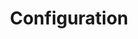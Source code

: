 ---
title: Configuration
position: 2
parameters:
  - name:
    content:
content_markdown: >-
  #### Connection Configuration


  | Field | Required? | Input Type | Description |

  | --- | --- | --- | --- |

  | `instance-name` | Yes (Eventually) | String | The instance name of this bot
  config.<br>**At this time, this field is currently not supported.&nbsp;** |

  | `server-address` | Yes | String | The address of the server to which this
  bot should connect. |

  | `server-query-port` | Yes | Integer | The query port to which your bot will
  connect. By default, most servers have this as 10011. |

  | `virtual-server-id` | Yes | Integer | The ID of the virtual server to which
  the bot is connecting. |

  | `server-query-name` | Yes | String | The server query name used for
  authentication. |

  | `server-query-password` | Yes | String | The server query password used for
  authentication. |

  | `bot-nickname` | Yes | String | The display name of the bot. |

  | `bot-slow-mode` | Yes (Eventually) | String | Whether or not the bot should
  throttle its message rate to prevent being banned for flooding the
  query.<br>**At this time, this field is not currently supported.** |


  #### Access Control List Configuration


  | Field | Required? | Input Type | Description |
  
  | --- | --- | --- | --- |

  | `owner-groups` | Yes | List of Integers | The group IDs
  of groups containing only bot owners. |

  | `super-admin-groups` | Yes | List of Integers | The group IDs of groups containing only bot super-admins. |

  | `admin-groups` | Yes | List of Integers | The group IDs of groups containing only bot admins. |

  | `moderator-groups` | Yes | List of Integers | The group IDs of groups containing only bot moderators. |
  
  | `sponsor-groups` | Yes | List of Integers | The group IDs of groups containing only "sponsors". |
  
  | `blacklisted-groups` | Yes | List of Integers | The group IDs of groups containing only users who are not allowed to use bot commands. |


  #### Idle Checker Configuration
  
  
  | Field | Required? | Input Type | Description |
  
  | --- | --- | --- | --- |

  | `idle-max-time-minutes` | Yes | Integer | The time in
  minutes after which a user will be moved if they have been idle for the entire
  duration. |

  | `super-admin-groups` | Yes | List of Integers | The group IDs of groups containing only bot super-admins. |

  | `admin-groups` | Yes | List of Integers | The group IDs of groups containing only bot admins. |

  | `moderator-groups` | Yes | List of Integers | The group IDs of groups containing only bot moderators. |
  
  | `sponsor-groups` | Yes | List of Integers | The group IDs of groups containing only "sponsors". |
  
  | `blacklisted-groups` | Yes | List of Integers | The group IDs of groups containing only users who are not allowed to use bot commands. |
  


  | **Field** | **Required?** | **Input Type** | **Description** | &nbsp; | — |
  — | — | — | &nbsp; | `idle-max-time-minutes` | Yes | Integer | The time in
  minutes after which a user will be moved if they have been idle for the entire
  duration. | &nbsp; | `idle-destination-channel` | Yes | Integer | The ID of
  the channel to which idle users will be moved. | &nbsp; | `idle-ignore-groups`
  | Yes | List of Integers | The group IDs of groups containing only users who
  will not be moved for being idle. | <br>&nbsp; |
left_code_blocks:
  - code_block:
    title:
    language:
right_code_blocks:
  - code_block: "# ==============================================\r\n# ====           META INFORMATION           ====\r\n# ==============================================\r\n# = Information used to identify this bot      =\r\n# =   instance.                                =\r\n# ==============================================\r\n\r\ninstance-name: 'testInstance'\r\n\r\n# ==============================================\r\n# ====        CONNECTION INFORMATION        ====\r\n# ==============================================\r\n# = Information used to initiate the           =\r\n# =   connection to the server.                =\r\n# ==============================================\r\n\r\nserver-address: 'localhost'\r\nserver-query-port: 10011\r\nvirtual-server-id: 1\r\n\r\nserver-query-name: 'serveradmin'\r\nserver-query-password: 'ultrasecretpass'\r\n\r\nbot-nickname: 'Oh Bot Johnson'\r\nbot-slow-mode: ''"
    title: ConnectionConfig
    language:
  - code_block: "# ==============================================\r\n# ====        Idle Mover Information        ====\r\n# ==============================================\r\n# = Determines when and where to move idle     =\r\n# =   users within the server.                 =\r\n# ==============================================\r\n\r\nidle-max-time-minutes: 45\r\nidle-destination-channel: 105093\r\nidle-ignore-groups:\r\n - 38113\r\n - 38114"
    title: IdleChecker
    language:
  - code_block: "# ==============================================\r\n# ====             Instructions             ====\r\n# ==============================================\r\n# = Add groups by their ID number. Each group  =\r\n# = should be on a new line, prefixed with     =\r\n# = a hyphen (-).                              =\r\n# ==============================================\r\n\r\n# This group has access to all functions, and\r\n#   cannot be removed from its role except by\r\n#   removing them directly from the config file.\r\nowner-groups:\r\n- 6\r\n\r\n# This group has access to all function, and\r\n#   can modify the roles of all non-owner users.\r\nsuper-admin-groups:\r\n\r\n# This group has access to all functionality\r\n#   except for that involved in role and config\r\n#   management.\r\nadmin-groups:\r\n - 12\r\n\r\n# This group has access to limited versions of\r\n#   disciplinary functionality.\r\nmoderator-groups:\r\n - 15\r\n - 17\r\n - 18\r\n\r\n# This group has access only to non-functional\r\n#   (cosmetic) commands.\r\nsponsor-groups:\r\n - 16\r\n\r\n# This group cannot access any functionality of\r\n#   this program.\r\nblacklisted-groups:\r\n- 8\r\n- 10\r\n- 11"
    title: ServerGroupAccess
    language:
---